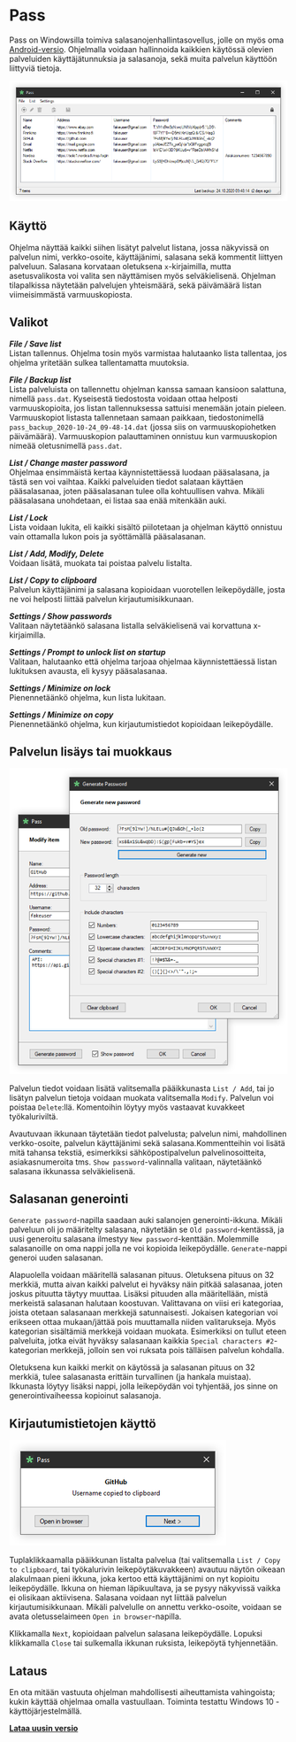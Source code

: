# Pass

Pass on Windowsilla toimiva salasanojenhallintasovellus, jolle on myös oma [Android-versio](https://github.com/arikankainen/pass-android). Ohjelmalla voidaan hallinnoida kaikkien käytössä olevien palveluiden käyttäjätunnuksia ja salasanoja, sekä muita palvelun käyttöön liittyviä tietoja.

![Pass](/docs/main.png)

## Käyttö

Ohjelma näyttää kaikki siihen lisätyt palvelut listana, jossa näkyvissä on palvelun nimi, verkko-osoite, käyttäjänimi, salasana sekä kommentit liittyen palveluun. Salasana korvataan oletuksena `x`-kirjaimilla, mutta asetusvalikosta voi valita sen näyttämisen myös selväkielisenä. Ohjelman tilapalkissa näytetään palvelujen yhteismäärä, sekä päivämäärä listan viimeisimmästä varmuuskopiosta.

## Valikot

**_File / Save list_**\
Listan tallennus. Ohjelma tosin myös varmistaa halutaanko lista tallentaa, jos ohjelma yritetään sulkea tallentamatta muutoksia.

**_File / Backup list_**\
Lista palveluista on tallennettu ohjelman kanssa samaan kansioon salattuna, nimellä `pass.dat`. Kyseisestä tiedostosta voidaan ottaa helposti varmuuskopioita, jos listan tallennuksessa sattuisi menemään jotain pieleen. Varmuuskopiot listasta tallennetaan samaan paikkaan, tiedostonimellä `pass_backup_2020-10-24_09-48-14.dat` (jossa siis on varmuuskopiohetken päivämäärä). Varmuuskopion palauttaminen onnistuu kun varmuuskopion nimeää oletusnimellä `pass.dat`.

**_List / Change master password_**\
Ohjelmaa ensimmäistä kertaa käynnistettäessä luodaan pääsalasana, ja tästä sen voi vaihtaa. Kaikki palveluiden tiedot salataan käyttäen pääsalasanaa, joten pääsalasanan tulee olla kohtuullisen vahva. Mikäli pääsalasana unohdetaan, ei listaa saa enää mitenkään auki.

**_List / Lock_**\
Lista voidaan lukita, eli kaikki sisältö piilotetaan ja ohjelman käyttö onnistuu vain ottamalla lukon pois ja syöttämällä pääsalasanan.

**_List / Add, Modify, Delete_**\
Voidaan lisätä, muokata tai poistaa palvelu listalta.

**_List / Copy to clipboard_**\
Palvelun käyttäjänimi ja salasana kopioidaan vuorotellen leikepöydälle, josta ne voi helposti liittää palvelun kirjautumisikkunaan.

**_Settings / Show passwords_**\
Valitaan näytetäänkö salasana listalla selväkielisenä vai korvattuna x-kirjaimilla.

**_Settings / Prompt to unlock list on startup_**\
Valitaan, halutaanko että ohjelma tarjoaa ohjelmaa käynnistettäessä listan lukituksen avausta, eli kysyy pääsalasanaa.

**_Settings / Minimize on lock_**\
Pienennetäänkö ohjelma, kun lista lukitaan.

**_Settings / Minimize on copy_**\
Pienennetäänkö ohjelma, kun kirjautumistiedot kopioidaan leikepöydälle.

## Palvelun lisäys tai muokkaus

![Pass](/docs/add.png)

Palvelun tiedot voidaan lisätä valitsemalla pääikkunasta `List / Add`, tai jo lisätyn palvelun tietoja voidaan muokata valitsemalla `Modify`. Palvelun voi poistaa `Delete`:llä. Komentoihin löytyy myös vastaavat kuvakkeet työkaluriviltä.

Avautuvaan ikkunaan täytetään tiedot palvelusta; palvelun nimi, mahdollinen verkko-osoite, palvelun käyttäjänimi sekä salasana.Kommentteihin voi lisätä mitä tahansa tekstiä, esimerkiksi sähköpostipalvelun palvelinosoitteita, asiakasnumeroita tms. `Show password`-valinnalla valitaan, näytetäänkö salasana ikkunassa selväkielisenä.

## Salasanan generointi

`Generate password`-napilla saadaan auki salanojen generointi-ikkuna. Mikäli palveluun oli jo määritelty salasana, näytetään se `Old password`-kentässä, ja uusi generoitu salasana ilmestyy `New password`-kenttään. Molemmille salasanoille on oma nappi jolla ne voi kopioida leikepöydälle. `Generate`-nappi generoi uuden salasanan.

Alapuolella voidaan määritellä salasanan pituus. Oletuksena pituus on 32 merkkiä, mutta aivan kaikki palvelut ei hyväksy näin pitkää salasanaa, joten joskus pituutta täytyy muuttaa. Lisäksi pituuden alla määritellään, mistä merkeistä salasanan halutaan koostuvan. Valittavana on viisi eri kategoriaa, joista otetaan salasanaan merkkejä satunnaisesti. Jokaisen kategorian voi erikseen ottaa mukaan/jättää pois muuttamalla niiden valitarukseja. Myös kategorian sisältämiä merkkejä voidaan muokata. Esimerkiksi on tullut eteen palveluita, jotka eivät hyväksy salasanaan kaikkia `Special characters #2`-kategorian merkkejä, jolloin sen voi ruksata pois tälläisen palvelun kohdalla.

Oletuksena kun kaikki merkit on käytössä ja salasanan pituus on 32 merkkiä, tulee salasanasta erittäin turvallinen (ja hankala muistaa). Ikkunasta löytyy lisäksi nappi, jolla leikepöydän voi tyhjentää, jos sinne on generointivaiheessa kopioinut salasanoja.

## Kirjautumistietojen käyttö

![Pass](/docs/clipboard.png)

Tuplaklikkaamalla pääikkunan listalta palvelua (tai valitsemalla `List / Copy to clipboard`, tai työkalurivin leikepöytäkuvakkeen) avautuu näytön oikeaan alakulmaan pieni ikkuna, joka kertoo että käyttäjänimi on nyt kopioitu leikepöydälle. Ikkuna on hieman läpikuultava, ja se pysyy näkyvissä vaikka ei olisikaan aktiivisena. Salasana voidaan nyt liittää palvelun kirjautumisikkunaan. Mikäli palvelulle on annettu verkko-osoite, voidaan se avata oletusselaimeen `Open in browser`-napilla.

Klikkamalla `Next`, kopioidaan palvelun salasana leikepöydälle. Lopuksi klikkamalla `Close` tai sulkemalla ikkunan ruksista, leikepöytä tyhjennetään.

## Lataus

En ota mitään vastuuta ohjelman mahdollisesti aiheuttamista vahingoista; kukin käyttää ohjelmaa omalla vastuullaan. Toiminta testattu Windows 10 -käyttöjärjestelmällä.

**[Lataa uusin versio](https://github.com/arikankainen/pass-windows/releases)**
